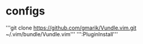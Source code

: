 # configs
'''git clone https://github.com/gmarik/Vundle.vim.git ~/.vim/bundle/Vundle.vim'''
''':PluginInstall'''
